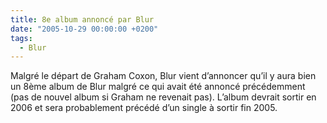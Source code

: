 ```yaml
---
title: 8e album annoncé par Blur
date: "2005-10-29 00:00:00 +0200"
tags:
  - Blur
---
```


Malgré le départ de Graham Coxon, Blur vient d’annoncer qu’il y aura bien un
8ème album de Blur malgré ce qui avait été annoncé précédemment (pas de nouvel
album si Graham ne revenait pas). L’album devrait sortir en 2006 et sera
probablement précédé d’un single à sortir fin 2005.
